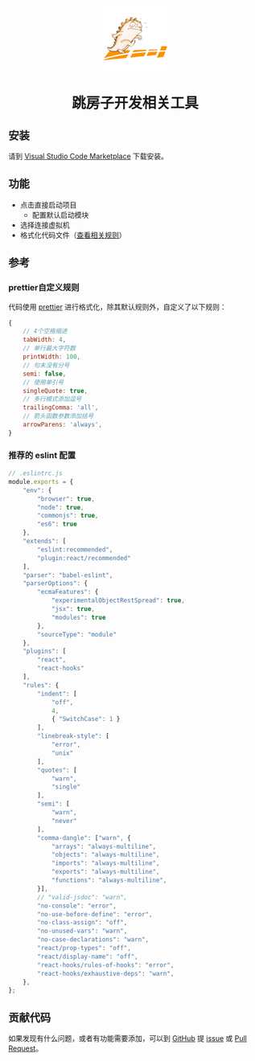 <div align="center">
    <img src="https://raw.githubusercontent.com/clumsyme/mis-tools/master/images/logo.png" />
    <h1>跳房子开发相关工具</h1>
</div>

## 安装

请到 [Visual Studio Code Marketplace](https://marketplace.visualstudio.com/items?itemName=Yan.mis-tools) 下载安装。

## 功能

- 点击直接启动项目
  - 配置默认启动模块
- 选择连接虚拟机
- 格式化代码文件（[查看相关规则](#prettier自定义规则)）

## 参考

### prettier自定义规则

代码使用 [prettier](https://prettier.io/docs/en/options.html) 进行格式化，除其默认规则外，自定义了以下规则：

```js
{
    // 4个空格缩进      
    tabWidth: 4,
    // 单行最大字符数
    printWidth: 100,
    // 句末没有分号
    semi: false,
    // 使用单引号
    singleQuote: true,
    // 多行模式添加逗号
    trailingComma: 'all',
    // 箭头函数参数添加括号
    arrowParens: 'always',
}
```

### 推荐的 eslint 配置

```js
// .eslintrc.js
module.exports = {
    "env": {
        "browser": true,
        "node": true,
        "commonjs": true,
        "es6": true
    },
    "extends": [
        "eslint:recommended",
        "plugin:react/recommended"
    ],
    "parser": "babel-eslint",
    "parserOptions": {
        "ecmaFeatures": {
            "experimentalObjectRestSpread": true,
            "jsx": true,
            "modules": true
        },
        "sourceType": "module"
    },
    "plugins": [
        "react",
        "react-hooks"
    ],
    "rules": {
        "indent": [
            "off", 
            4, 
            { "SwitchCase": 1 }
        ],
        "linebreak-style": [
            "error",
            "unix"
        ],
        "quotes": [
            "warn",
            "single"
        ],
        "semi": [
            "warn",
            "never"
        ],
        "comma-dangle": ["warn", {
            "arrays": "always-multiline",
            "objects": "always-multiline",
            "imports": "always-multiline",
            "exports": "always-multiline",
            "functions": "always-multiline",
        }],
        // "valid-jsdoc": "warn",
        "no-console": "error",
        "no-use-before-define": "error",
        "no-class-assign": "off",
        "no-unused-vars": "warn",
        "no-case-declarations": "warn",
        "react/prop-types": "off",
        "react/display-name": "off",
        "react-hooks/rules-of-hooks": "error",
        "react-hooks/exhaustive-deps": "warn",
    },
};
```

## 贡献代码

如果发现有什么问题，或者有功能需要添加，可以到 [GitHub](https://github.com/clumsyme/mis-tools) 提 [issue](https://github.com/clumsyme/mis-tools/issues/new) 或 [Pull Request](https://github.com/clumsyme/mis-tools/compare)。